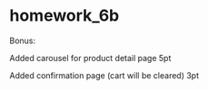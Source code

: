 # homework_6b

Bonus:

Added carousel for product detail page 5pt

Added confirmation page (cart will be cleared) 3pt
